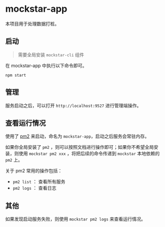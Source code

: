 # mockstar-app


本项目用于处理数据打桩。


## 启动

> 需要全局安装 `mockstar-cli` 组件

在 mockstar-app 中执行以下命令即可。

```
npm start
```

## 管理

服务启动之后，可以打开 `http://localhost:9527` 进行管理端操作。


## 查看运行情况

使用了 [pm2](https://www.npmjs.com/package/pm2) 来启动，命名为 `mockstar-app`，启动之后服务会常驻内存。

如果你全局安装了 `pm2` ，则可以按照文档进行操作即可；如果你不希望全局安装，则使用 `mockstar pm2 xxx` ，将把后续的命令传递到 `mockstar` 本地依赖的 `pm2` 上。

关于 pm2 常用的操作包括：

- `pm2 list` ： 查看所有服务
- `pm2 logs` ： 查看日志


## 其他

如果发现启动服务失败，则使用 `mockstar pm2 logs` 来查看运行情况。